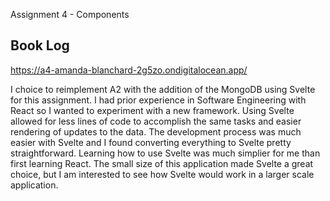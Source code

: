 Assignment 4 - Components

## Book Log

https://a4-amanda-blanchard-2g5zo.ondigitalocean.app/

I choice to reimplement A2 with the addition of the MongoDB using Svelte for this assignment. I had prior experience in Software Engineering with React so I wanted to experiment with a new framework. Using Svelte allowed for less lines of code to accomplish the same tasks and easier rendering of updates to the data. The development process was much easier with Svelte and I found converting everything to Svelte pretty straightforward. Learning how to use Svelte was much simplier for me than first learning React. The small size of this application made Svelte a great choice, but I am interested to see how Svelte would work in a larger scale application.
